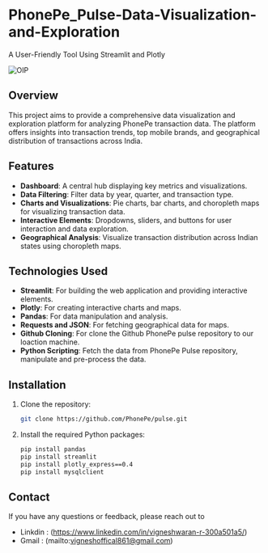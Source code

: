 # PhonePe_Pulse-Data-Visualization-and-Exploration
A User-Friendly Tool Using Streamlit and Plotly

![OIP](https://github.com/user-attachments/assets/fc99ecfc-2eca-4db6-880d-283b14b99f2a)

## Overview

This project aims to provide a comprehensive data visualization and exploration platform for analyzing PhonePe transaction data. The platform offers insights into transaction trends, top mobile brands, and geographical distribution of transactions across India.

## Features

- **Dashboard**: A central hub displaying key metrics and visualizations.
- **Data Filtering**: Filter data by year, quarter, and transaction type.
- **Charts and Visualizations**: Pie charts, bar charts, and choropleth maps for visualizing transaction data.
- **Interactive Elements**: Dropdowns, sliders, and buttons for user interaction and data exploration.
- **Geographical Analysis**: Visualize transaction distribution across Indian states using choropleth maps.

## Technologies Used

- **Streamlit**: For building the web application and providing interactive elements.
- **Plotly**: For creating interactive charts and maps.
- **Pandas**: For data manipulation and analysis.
- **Requests and JSON**: For fetching geographical data for maps.
- **Github Cloning**: For clone the Github PhonePe pulse repository to our loaction machine.
- **Python Scripting**: Fetch the data from PhonePe Pulse repository, manipulate and pre-process the data.

## Installation

1. Clone the repository:

    ```bash
    git clone https://github.com/PhonePe/pulse.git
    ```

2. Install the required Python packages:

    ```bash
    pip install pandas
    pip install streamlit
    pip install plotly_express==0.4
    pip install mysqlclient
    ```

## Contact

If you have any questions or feedback, please reach out to 


- Linkdin : (https://www.linkedin.com/in/vigneshwaran-r-300a501a5/)
- Gmail : (mailto:vigneshoffical861@gmail.com)
    
